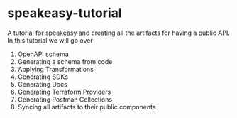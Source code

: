 # speakeasy-tutorial

A tutorial for speakeasy and creating all the artifacts for having a public API. 
In this tutorial we will go over 

1. OpenAPI schema
2. Generating a schema from code
3. Applying Transformations
4. Generating SDKs
5. Generating Docs
6. Generating Terraform Providers
7. Generating Postman Collections
8. Syncing all artifacts to their public components 
